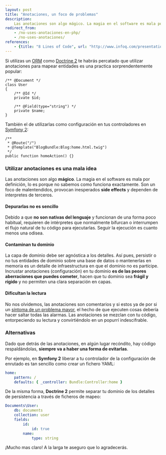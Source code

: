 ```yaml
---
layout: post
title: "Anotaciones, un foco de problemas"
description:
    Las anotaciones son algo mágico. La magia en el software es mala por definición, lo es porque no sabemos como funciona exactamente. Son un foco de malentendidos, provocan inesperados side effects y dependen de interpretes de terceros.
redirect_from:
    - /no-uses-anotaciones-en-php/
    - /no-uses-anotaciones/
references:
    - {title: "8 Lines of Code", url: "http://www.infoq.com/presentations/8-lines-code-refactoring"}
---
```


Si utilizas un [ORM](http://en.wikipedia.org/wiki/Object-relational_mapping) como [Doctrine 2](http://www.doctrine-project.org/) te habrás percatado que utilizar anotaciones para mapear entidades es una practica sorprendentemente popular:

```php?start_inline=1
/** @Document */
class User
{
    /** @Id */
    private $id;

    /** @Field(type="string") */
    private $name;
}
```

También el de utilizarlas como configuración en tus controladores en [Symfony 2](http://symfony.com/):

```php?start_inline=1
/**
 * @Route("/")
 * @Template("BlogBundle:Blog:home.html.twig")
 */
public function homeAction() {}
```

### Utilizar anotaciones es una mala idea
Las anotaciones son algo **mágico**. La magia en el software es mala por definición, lo es porque no sabemos como funciona exactamente. Son un foco de malentendidos, provocan inesperados **side effects** y dependen de interpretes de terceros.

#### Depurarlas no es sencillo
Debido a que **no son nativas del lenguaje** y funcionan de una forma poco habitual, requieren de intérpretes que normalmente bifurcan o interrumpen el flujo natural de tu código para ejecutarlas. Seguir la ejecución es cuanto menos una odisea.

#### Contaminan tu dominio
La capa de dominio debe ser agnóstica a los detalles. Así pues, persistir o no tus entidades de dominio sobre una base de datos o mantenerlas en memoria es un detalle de infraestructura en que el dominio no es partícipe. Incrustar anotaciones (configuración) en tu dominio **es de las peores aberraciones que puedes cometer**, hacen que tu dominio sea **frágil y rígido** y no permiten una clara separación en capas.

#### Dificultan la lectura
No nos olvidemos, las anotaciones son comentarios y si estos ya de por si un [síntoma de un problema mayor](/comentar-codigo-una-mala-idea/), el hecho de que ejecuten cosas debería hacer saltar todas las alarmas. Las anotaciones se mezclan con tu código, entorpeciendo su lectura y convirtiéndolo en un popurrí indescifrable.

### Alternativas
Dado que detrás de las anotaciones, en algún lugar recóndito, hay código respaldándolas, **siempre va a haber una forma de evitarlas**.

Por ejemplo, en **Symfony 2** liberar a tu controlador de la configuración de enrutado es tan sencillo como crear un fichero YAML:

```yaml
home:
    pattern: /
    defaults: { _controller: Bundle:Controller:home }
```

De la misma forma, **Doctrine 2** permite separar tu dominio de los detalles de persistencia a través de ficheros de mapeo:

```yaml
Documents\User:
    db: documents
    collection: user
    fields:
        id:
            id: true
        name:
            type: string
```

¡Mucho mas claro! A la larga te aseguro que lo agradecerás.
